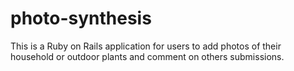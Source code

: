 # photo-synthesis
This is a Ruby on Rails application for users to add photos of their household or outdoor plants and comment on others submissions.
